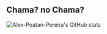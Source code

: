 ## Chama? no Chama?
![Alex-Poatan-Pereira's GitHub stats](https://github-readme-stats.vercel.app/api?username=Alex-Poatan-Pereira_icons=true&theme=radical)
<!--
**Alex-Poatan-Pereira/Alex-Poatan-Pereira** is a ✨ _special_ ✨ repository because its `README.md` (this file) appears on your GitHub profile.

Here are some ideas to get you started:

- 🔭 I’m currently working on ...
- 🌱 I’m currently learning ...
- 👯 I’m looking to collaborate on ...
- 🤔 I’m looking for help with ...
- 💬 Ask me about ...
- 📫 How to reach me: ...
- 😄 Pronouns: ...
- ⚡ Fun fact: ...
-->
